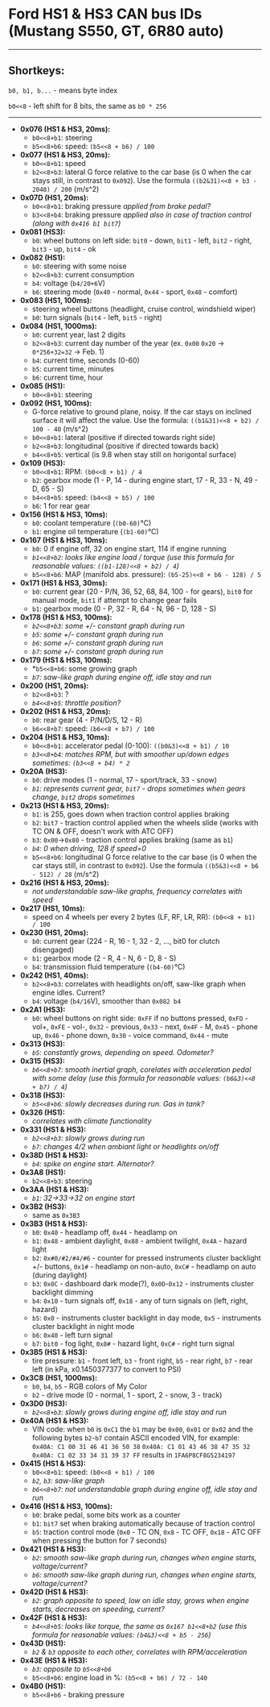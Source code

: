 # Ford HS1 & HS3 CAN bus IDs (Mustang S550, GT, 6R80 auto)
---
## Shortkeys:

`b0, b1, b...` - means byte index

`b0<<8` - left shift for 8 bits, the same as `b0 * 256`

---

+ **0x076 (HS1 & HS3, 20ms):**
	* `b0<<8+b1`: steering
	* `b5<<8+b6`: speed: `(b5<<8 + b6) / 100`
+ **0x077 (HS1 & HS3, 20ms):**
	* `b0<<8+b1`: speed
	* `b2<<8+b3`: lateral G force relative to the car base (is 0 when the car stays still, in contrast to `0x092`). Use the formula `((b2&31)<<8 + b3 - 2048) / 200` (m/s^2)
+ **0x07D (HS1, 20ms):**
	* `b0<<8+b1`: braking pressure *applied from brake pedal?*
	* `b3<<8+b4`: braking pressure *applied also in case of traction control (along with `0x416 b1 bit7`)*
+ **0x081 (HS3):**
	* `b0`: wheel buttons on left side: `bit0` - down, `bit1` - left, `bit2` - right, `bit3` - up, `bit4` - ok
+ **0x082 (HS1):**
	* `b0`: steering with some noise
	* `b2<<8+b3`: current consumption
	* `b4`: voltage (`b4/20+6`V)
	* `b6`: steering mode (`0x40` - normal, `0x44` - sport, `0x48` - comfort)
+ **0x083 (HS1, 100ms):**
  	* steering wheel buttons (headlight, cruise control, windshield wiper)
	* `b0`: turn signals (`bit4` - left, `bit5` - right)
+ **0x084 (HS1, 1000ms):**
	* `b0`: current year, last 2 digits
	* `b2<<8+b3`: current day number of the year (ex. `0x00` `0x20` -> `0*256+32=32` -> Feb. 1)
	* `b4`: current time, seconds (0-60)
	* `b5`: current time, minutes
	* `b6`: current time, hour
+ **0x085 (HS1):**
	* `b0<<8+b1`: steering
+ **0x092 (HS1, 100ms):**
	* G-force relative to ground plane, noisy. If the car stays on inclined surface it will affect the value. Use the formula: `((b1&31)<<8 + b2) / 100 - 40` (m/s^2)
  	* `b0<<8+b1`: lateral (positive if directed towards right side) 
	* `b2<<8+b3`: longitudinal (positive if directed towards back)
	* `b4<<8+b5`: vertical (is 9.8 when stay still on horigontal surface)
+ **0x109 (HS3):**
	* `b0<<8+b1`: RPM: `(b0<<8 + b1) / 4`
	* `b2`: gearbox mode (1 - P, 14 - during engine start, 17 - R, 33 - N, 49 - D, 65 - S)
	* `b4<<8+b5`: speed: `(b4<<8 + b5) / 100`
	* `b6`: 1 for rear gear
+ **0x156 (HS1 & HS3, 10ms):**
	* `b0`: coolant temperature (`(b0-60)`°C)
	* `b1`: engine oil temperature (`(b1-60)`°C)
+ **0x167 (HS1 & HS3, 10ms):**
	* `b0`: 0 if engine off, 32 on engine start, 114 if engine running
	* *`b1<<8+b2`: looks like engine load / torque (use this formula for reasonable values: `((b1-128)<<8 + b2) / 4`)*
	* `b5<<8+b6`: MAP (manifold abs. pressure): `(b5-25)<<8 + b6 - 128) / 5`
+ **0x171 (HS1 & HS3, 30ms):**
	* `b0`: current gear (20 - P/N, 36, 52, 68, 84, 100 - for gears), `bit0` for manual mode, `bit1` if attempt to change gear fails
	* `b1`: gearbox mode (0 - P, 32 - R, 64 - N, 96 - D, 128 - S)
+ **0x178 (HS1 & HS3, 100ms):**
	* *`b2<<8+b3`: some +/- constant graph during run*
	* *`b5`: some +/- constant graph during run*
	* *`b6`: some +/- constant graph during run*
	* *`b7`: some +/- constant graph during run*
+ **0x179 (HS1 & HS3, 100ms):**
	* *`b5<<8+b6`: some growing graph
	* *`b7`: saw-like graph during engine off, idle stay and run*
+ **0x200 (HS1, 20ms):**
	* `b2<<8+b3`: ?
	* *`b4<<8+b5`: throttle position?*
+ **0x202 (HS1 & HS3, 20ms):**
	* `b0`: rear gear (4 - P/N/D/S, 12 - R)
	* `b6<<8+b7`: speed: `(b6<<8 + b7) / 100`
+ **0x204 (HS1 & HS3, 10ms):**
	* `b0<<8+b1`: accelerator pedal (0-100): `((b0&3)<<8 + b1) / 10`
	* *`b3<<8+b4`: matches RPM, but with smoother up/down edges sometimes: `(b3<<8 + b4) * 2`*
+ **0x20A (HS3):**
	* `b0`: drive modes (1 - normal, 17 - sport/track, 33 - snow)
	* *`b1`: represents current gear, `bit7` - drops sometimes when gears change, `bit2` drops sometimes*
+ **0x213 (HS1 & HS3, 20ms):**
  	* `b1`: is 255, goes down when traction control applies braking
  	* `b2`: `bit7` - traction control applied when the wheels slide (works with TC ON & OFF, doesn't work with ATC OFF)
  	* `b3`: `0x00`->`0x80` - traction control applies braking (same as `b1`)
	* *`b4`: 0 when driving, 128 if speed=0*
	* `b5<<8+b6`: longitudinal G force relative to the car base (is 0 when the car stays still, in contrast to `0x092`). Use the formula `((b5&3)<<8 + b6 - 512) / 28` (m/s^2)
+ **0x216 (HS1 & HS3, 20ms):**
	* *not understandable saw-like graphs, frequency correlates with speed*
+ **0x217 (HS1, 10ms):**
	* speed on 4 wheels per every 2 bytes (LF, RF, LR, RR): `(b0<<8 + b1) / 100`
+ **0x230 (HS1, 20ms):**
	* `b0`: current gear (224 - R, 16 - 1, 32 - 2, ..., bit0 for clutch disengaged)
	* `b1`: gearbox mode (2 - R, 4 - N, 6 - D, 8 - S)
 	* `b4`: transmission fluid temperature (`(b4-60)`°C)
+ **0x242 (HS1, 40ms):**
	* `b2<<8+b3`: correlates with headlights on/off, saw-like graph when engine idles. Current?
 	* `b4`: voltage (`b4/16`V), smoother than `0x082 b4`
+ **0x2A1 (HS3):**
	* `b0`: wheel buttons on right side: `0xFF` if no buttons pressed, `0xFD` - vol+, `0xFE` - vol-, `0x32` - previous, `0x33` - next, `0x4F` - M, `0x45` - phone up, `0x46` - phone down, `0x30` - voice command, `0x44` - mute
+ **0x313 (HS3):**
	* *`b5`: constantly grows, depending on speed. Odometer?*
+ **0x315 (HS3):**
	* *`b6<<8+b7`: smooth inertial graph, corelates with acceleration pedal with some delay (use this formula for reasonable values: `(b6&3)<<8 + b7) / 4`)*
+ **0x318 (HS3):**
	* *`b5<<8+b6`: slowly decreases during run. Gas in tank?*
+ **0x326 (HS1):** 
	* *correlates with climate functionality*
+ **0x331 (HS1 & HS3):**
	* *`b2<<8+b3`: slowly grows during run*
	* *`b7`: changes 4/2 when ambiant light or headlights on/off*
+ **0x38D (HS1 & HS3):**
	* *`b4`: spike on engine start. Alternator?*
+ **0x3A8 (HS1):**
	* `b2<<8+b3`: steering
+ **0x3AA (HS1 & HS3):**
	* *`b1`: 32->33->32 on engine start*
+ **0x3B2 (HS3):**
	* same as `0x3B3`
+ **0x3B3 (HS1 & HS3):**
	* `b0`: `0x40` - headlamp off, `0x44` - headlamp on
	* `b1`: `0x48` - ambient daylight, `0x88` - ambient twilight, `0x4A` - hazard light
	* `b2`: `0x#0/#2/#4/#6` - counter for pressed instruments cluster backlight +/- buttons, `0x1#` - headlamp on non-auto, `0xC#` - headlamp on auto (during daylight)
	* `b3`: `0x0C` - dashboard dark mode(?), `0x0D`-`0x12` - instruments cluster backlight dimming
	* `b4`: `0x10` - turn signals off, `0x18` - any of turn signals on (left, right, hazard)
	* `b5`: `0x0` - instruments cluster backlight in day mode, `0x5` - instruments cluster backlight in night mode
	* `b6`: `0x40` - left turn signal
	* `b7`: `bit0` - fog light, `0x8#` - hazard light, `0xC#` - right turn signal
+ **0x3B5 (HS1 & HS3):**
	* tire pressure: `b1` - front left, `b3` - front right, `b5` - rear right, `b7` - rear left (in kPa, x0.1450377377 to convert to PSI) 
+ **0x3C8 (HS1, 1000ms):**
	* `b0`, `b4`, `b5` - RGB colors of My Color
	* `b2` - drive mode (0 - normal, 1 - sport, 2 - snow, 3 - track)
+ **0x3D0 (HS3):**
	* *`b2<<8+b3`: slowly grows during engine off, idle stay and run*
+ **0x40A (HS1 & HS3):**
	* VIN code: when `b0` is `0xC1` the `b1` may be `0x00`, `0x01` or `0x02` and the following bytes `b2`-`b7` contain ASCII encoded VIN, for example:
	`0x40A: C1 00 31 46 41 36 50 38`
	`0x40A: C1 01 43 46 38 47 35 32`
	`0x40A: C1 02 33 34 31 39 37 FF`
	results in `1FA6P8CF8G5234197`
+ **0x415 (HS1 & HS3):**
	* `b0<<8+b1`: speed: `(b0<<8 + b1) / 100`
	* *`b2`, `b3`: saw-like graph* 
	* *`b6<<8+b7`: not understandable graph during engine off, idle stay and run*
+ **0x416 (HS1 & HS3, 100ms):**
	* `b0`: brake pedal, some bits work as a counter
	* `b1`: `bit7` set when braking automatically because of traction control
	* `b5`: traction control mode (`0x0` - TC ON, `0x8` - TC OFF, `0x18` - ATC OFF when pressing the button for 7 seconds)
+ **0x421 (HS1 & HS3):**
	* *`b2`: smooth saw-like graph during run, changes when engine starts, voltage/current?*
	* *`b6`: smooth saw-like graph during run, changes when engine starts, voltage/current?*
+ **0x42D (HS1 & HS3):**
	* *`b2`: graph opposite to speed, low on idle stay, grows when engine starts, decreases on speeding, current?*
+ **0x42F (HS1 & HS3):**
	* *`b4<<8+b5`: looks like torque, the same as `0x167 b1<<8+b2` (use this formula for reasonable values: `(b4&3)<<8 + b5 - 256`)*
+ **0x43D (HS1):**
	* *`b2` & `b3` opposite to each other, correlates with RPM/acceleration*
+ **0x43E (HS1 & HS3):**
	* *`b3`: opposite to `b5<<8+b6`*
	* `b5<<8+b6`: engine load in %: `(b5<<8 + b6) / 72 - 140`
+ **0x4B0 (HS1):**
	* `b5<<8+b6` - braking pressure
